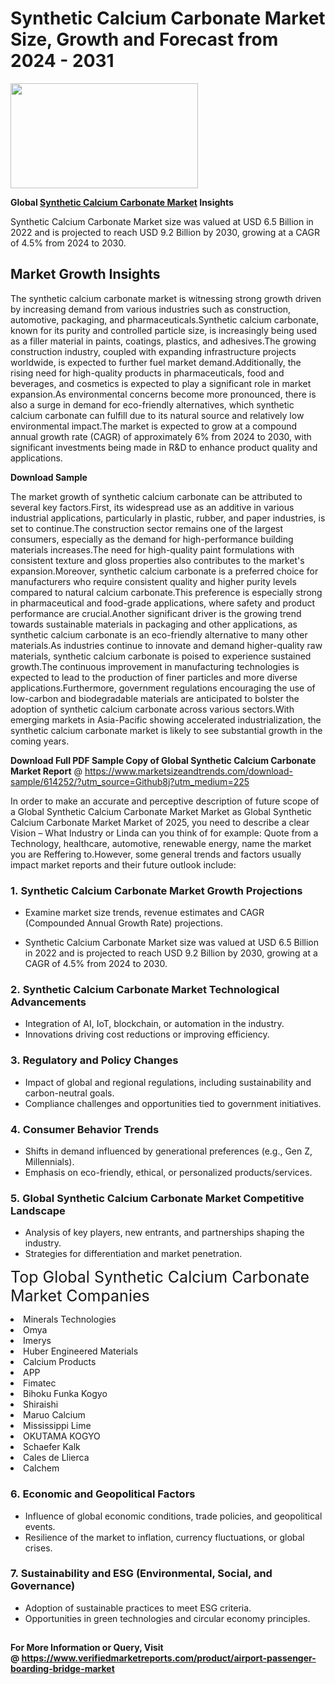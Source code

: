 <H1>Synthetic Calcium Carbonate Market Size, Growth and Forecast from 2024 - 2031</H1><img class="aligncenter size-medium wp-image-584254" src="https://thirdeyenews.in/wp-content/uploads/2024/09/Global-Market-Research-300x168.jpeg" alt="" width="300" height="168" /><p><strong>Global&nbsp;<a href="https://www.marketsizeandtrends.com/download-sample/614252/?utm_source=Github8j?utm_medium=225">Synthetic Calcium Carbonate Market</a> Insights</strong></p><p>Synthetic Calcium Carbonate Market size was valued at USD 6.5 Billion in 2022 and is projected to reach USD 9.2 Billion by 2030, growing at a CAGR of 4.5% from 2024 to 2030.</p><p><h2>Market Growth Insights</h2> <p>The synthetic calcium carbonate market is witnessing strong growth driven by increasing demand from various industries such as construction, automotive, packaging, and pharmaceuticals.Synthetic calcium carbonate, known for its purity and controlled particle size, is increasingly being used as a filler material in paints, coatings, plastics, and adhesives.The growing construction industry, coupled with expanding infrastructure projects worldwide, is expected to further fuel market demand.Additionally, the rising need for high-quality products in pharmaceuticals, food and beverages, and cosmetics is expected to play a significant role in market expansion.As environmental concerns become more pronounced, there is also a surge in demand for eco-friendly alternatives, which synthetic calcium carbonate can fulfill due to its natural source and relatively low environmental impact.The market is expected to grow at a compound annual growth rate (CAGR) of approximately 6% from 2024 to 2030, with significant investments being made in R&D to enhance product quality and applications.</p> <p><strong>Download Sample</strong></p> <p>The market growth of synthetic calcium carbonate can be attributed to several key factors.First, its widespread use as an additive in various industrial applications, particularly in plastic, rubber, and paper industries, is set to continue.The construction sector remains one of the largest consumers, especially as the demand for high-performance building materials increases.The need for high-quality paint formulations with consistent texture and gloss properties also contributes to the market's expansion.Moreover, synthetic calcium carbonate is a preferred choice for manufacturers who require consistent quality and higher purity levels compared to natural calcium carbonate.This preference is especially strong in pharmaceutical and food-grade applications, where safety and product performance are crucial.Another significant driver is the growing trend towards sustainable materials in packaging and other applications, as synthetic calcium carbonate is an eco-friendly alternative to many other materials.As industries continue to innovate and demand higher-quality raw materials, synthetic calcium carbonate is poised to experience sustained growth.The continuous improvement in manufacturing technologies is expected to lead to the production of finer particles and more diverse applications.Furthermore, government regulations encouraging the use of low-carbon and biodegradable materials are anticipated to bolster the adoption of synthetic calcium carbonate across various sectors.With emerging markets in Asia-Pacific showing accelerated industrialization, the synthetic calcium carbonate market is likely to see substantial growth in the coming years.<p><span class=""><strong>Download Full PDF Sample Copy of Global Synthetic Calcium Carbonate Market Report</strong> @ <a href="https://www.marketsizeandtrends.com/download-sample/614252/?utm_source=Github8j?utm_medium=225" target="_blank">https://www.marketsizeandtrends.com/download-sample/614252/?utm_source=Github8j?utm_medium=225</a></span></p><p>In order to make an accurate and perceptive description of future scope of a Global&nbsp;Synthetic Calcium Carbonate Market Market as Global&nbsp;Synthetic Calcium Carbonate Market Market of 2025, you need to describe a clear Vision &ndash; What Industry or Linda can you think of for example: Quote from a Technology, healthcare, automotive, renewable energy, name the market you are Reffering to.However, some general trends and factors usually impact market reports and their future outlook include:</p><h3>1.&nbsp;<strong>Synthetic Calcium Carbonate Market Growth Projections</strong></h3><ul><li>Examine market size trends, revenue estimates and CAGR (Compounded Annual Growth Rate) projections.</li><li><p>Synthetic Calcium Carbonate Market size was valued at USD 6.5 Billion in 2022 and is projected to reach USD 9.2 Billion by 2030, growing at a CAGR of 4.5% from 2024 to 2030.</p></li></ul><h3>2.&nbsp;<strong>Synthetic Calcium Carbonate Market Technological Advancements</strong></h3><ul><li>Integration of AI, IoT, blockchain, or automation in the industry.</li><li>Innovations driving cost reductions or improving efficiency.</li></ul><h3>3.&nbsp;<strong>Regulatory and Policy Changes</strong></h3><ul><li>Impact of global and regional regulations, including sustainability and carbon-neutral goals.</li><li>Compliance challenges and opportunities tied to government initiatives.</li></ul><h3>4.&nbsp;<strong>Consumer Behavior Trends</strong></h3><ul><li>Shifts in demand influenced by generational preferences (e.g., Gen Z, Millennials).</li><li>Emphasis on eco-friendly, ethical, or personalized products/services.</li></ul><h3>5.&nbsp;<strong>Global Synthetic Calcium Carbonate Market Competitive Landscape</strong></h3><ul><li>Analysis of key players, new entrants, and partnerships shaping the industry.</li><li>Strategies for differentiation and market penetration.</li></ul><p data-pm-slice="1 1 []"><span style="color: inherit; font-family: inherit; font-size: 25px;">Top Global Synthetic Calcium Carbonate Market Companies</span></p><div class="" data-test-id=""><p><li> Minerals Technologies</li><li> Omya</li><li> Imerys</li><li> Huber Engineered Materials</li><li> Calcium Products</li><li> APP</li><li> Fimatec</li><li> Bihoku Funka Kogyo</li><li> Shiraishi</li><li> Maruo Calcium</li><li> Mississippi Lime</li><li> OKUTAMA KOGYO</li><li> Schaefer Kalk</li><li> Cales de Llierca</li><li> Calchem</li></p></div><h3>6.&nbsp;<strong>Economic and Geopolitical Factors</strong></h3><ul><li>Influence of global economic conditions, trade policies, and geopolitical events.</li><li>Resilience of the market to inflation, currency fluctuations, or global crises.</li></ul><h3>7.&nbsp;<strong>Sustainability and ESG (Environmental, Social, and Governance)</strong></h3><ul><li>Adoption of sustainable practices to meet ESG criteria.</li><li>Opportunities in green technologies and circular economy principles.</li></ul><h2><strong style="font-size: 14px;">For More Information or Query, Visit @&nbsp;</strong><a style="background-color: #ffffff; font-size: 14px;" href="https://www.marketsizeandtrends.com/report/synthetic-calcium-carbonate-market/" target="_blank">https://www.verifiedmarketreports.com/product/airport-passenger-boarding-bridge-market</a></h2>